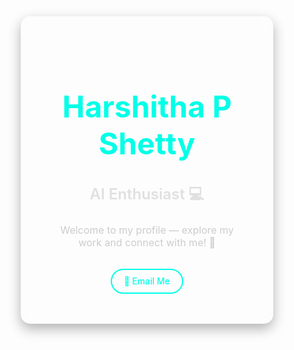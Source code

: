<!DOCTYPE html>
<html lang="en">
<head>
  <meta charset="UTF-8" />
  <meta name="viewport" content="width=device-width, initial-scale=1.0" />
  <title>Harshitha P Shetty | AI Enthusiast</title>
  <link href="https://fonts.googleapis.com/css2?family=Poppins:wght@400;600;700&display=swap" rel="stylesheet">
  <style>
    * {
      margin: 0;
      padding: 0;
      box-sizing: border-box;
    }

    body {
      font-family: 'Poppins', sans-serif;
      background: linear-gradient(to right, #141e30, #243b55);
      color: #fff;
      height: 100vh;
      display: flex;
      justify-content: center;
      align-items: center;
    }

    .cover-container {
      text-align: center;
      background: rgba(255, 255, 255, 0.05);
      padding: 3rem;
      border-radius: 15px;
      backdrop-filter: blur(10px);
      box-shadow: 0 8px 20px rgba(0, 0, 0, 0.3);
      transition: transform 0.3s ease;
    }

    .cover-container:hover {
      transform: scale(1.02);
    }

    h1 {
      font-size: 3rem;
      font-weight: 700;
      margin-bottom: 0.5rem;
      color: #00ffe7;
    }

    h2 {
      font-size: 1.5rem;
      font-weight: 600;
      color: #e0e0e0;
      margin-bottom: 1.5rem;
    }

    p {
      font-size: 1rem;
      margin-bottom: 2rem;
      color: #ccc;
    }

    .social-links a {
      display: inline-block;
      font-weight: 500;
      color: #00ffe7;
      text-decoration: none;
      border: 2px solid #00ffe7;
      padding: 0.6rem 1.2rem;
      border-radius: 30px;
      transition: all 0.3s ease;
    }

    .social-links a:hover {
      background: #00ffe7;
      color: #141e30;
    }
  </style>
</head>
<body>
  <div class="cover-container">
    <h1>Harshitha P Shetty</h1>
    <h2>AI Enthusiast 💻</h2>
    <p>Welcome to my profile — explore my work and connect with me! 🔗</p>
    <div class="social-links">
      <a href="mailto:pharshithashetty@gmail.com">📧 Email Me</a>
    </div>
  </div>
</body>
</html>
